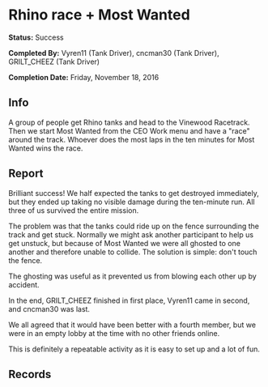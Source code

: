 # Rhino race + Most Wanted

**Status:** <span class="status success">Success</span>

**Completed By:** <span>Vyren11</span> (Tank Driver), <span>cncman30</span> (Tank Driver), <span>GRILT_CHEEZ</span> (Tank Driver)

**Completion Date:** Friday, November 18, 2016


## Info
A group of people get Rhino tanks and head to the Vinewood Racetrack. Then we start Most Wanted from the CEO Work menu and have a "race" around the track. Whoever does the most laps in the ten minutes for Most Wanted wins the race. 

## Report
Brilliant success! We half expected the tanks to get destroyed immediately, but they ended up taking no visible damage during the ten-minute run. All three of us survived the entire mission. 

The problem was that the tanks could ride up on the fence surrounding the track and get stuck. Normally we might ask another participant to help us get unstuck, but because of Most Wanted we were all ghosted to one another and therefore unable to collide. The solution is simple: don't touch the fence. 

The ghosting was useful as it prevented us from blowing each other up by accident. 

In the end, <span>GRILT_CHEEZ</span> finished in first place, <span>Vyren11</span> came in second, and <span>cncman30</span> was last. 

We all agreed that it would have been better with a fourth member, but we were in an empty lobby at the time with no other friends online. 

This is definitely a repeatable activity as it is easy to set up and a lot of fun. 

## Records

